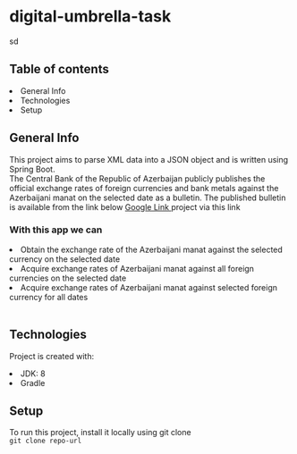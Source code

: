 # digital-umbrella-task <br>
sd
<br>

## Table of contents
 <li> General Info </li>
<li> Technologies </li>
<li> Setup</li> 

##  General Info 
This project aims to parse XML data into a JSON object and is written using Spring Boot.<br>
The Central Bank of the Republic of Azerbaijan publicly publishes the official exchange rates of foreign currencies and bank metals against the Azerbaijani manat on the selected date as a bulletin.
The published bulletin is available from the link below
<a href="https://www.cbar.az/currencies/25.05.2022.xml"> Google Link </a>
project via this link

 ### With this app we can
<li>Obtain the exchange rate of the Azerbaijani manat against the selected currency on the selected date </li>
<li>Acquire  exchange rates of Azerbaijani manat against all foreign currencies on the selected date </li>
<li>Acquire  exchange rates of Azerbaijani manat against selected foreign currency for all dates </li>  <br>

## Technologies
 Project is created with:
<li>JDK: 8 </li>
<li>Gradle </li>

## Setup
To run this project, install it locally using git clone <br>
`git clone repo-url` 



